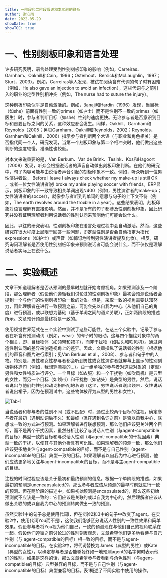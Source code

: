 ```yaml
---
title: 一阶段和二阶段假说和本实验的联系
author: 谢心雨
date: 2022-05-29
showDate: true
showTOC: true
---
```


# 一、性别刻板印象和语言处理

许多研究表明，语言处理受到性别刻板印象的影响（例如，Carreiras、Garnham、Oakhill和Cain，1996；Osterhout、Bersick和McLaughlin，1997；Sturt，2003）。例如，Carreiras等人发现，被试在阅读含有代词的句子时有困难（例如，He also gave an injection to avoid an infection），这些代词与之前引入的职业的定型性别相冲突（例如，The nurse had to suture the injury）。

这种刻板印象似乎是自动激活的。例如，Banaji和Hardin（1996）发现，当目标（如she）前面有性别一致的primes（如护士）而不是性别不一致的primes（如医生）时，参与者判断目标（如she）性别的速度更快。无论参与者是否意识到目标和首要目标之间的关系，这种效应都会发生。同样，Oakhill、Garnham和Reynolds（2005；另见Garnham、Oakhill和Reynolds，2002；Reynolds、Garnham和Oakhill，2006）指示参与者判断两个术语（与职业和角色相关）是否指代同一个人，研究发现，当第一个刻板印象与第二个相冲突时，他们做出这些判断的速度较慢，准确性也较低。

对本文来说重要的是，Van Berkum、Van de Brink、Tesink、Kos和Hagoort（2008）发现，听众会根据说话者的声音自动做出刻板印象判断。在他们的研究中，句子内容可能与由说话者声音引起的刻板印象不一致。例如，听众听到一位男性演讲者说， Before I leave I always check whether my make-up is still OK ，或者一位女性演讲者说I broke my ankle playing soccer with friends。ERP显示，刻板印象的不一致导致相关单词出现N400（例如，男性演讲者的make-up；女性演讲者的soccer），就像参与者听到的单词的意思与句子的上下文不符（例如，The earth revolves around the trouble in a year）。这些结果表明，刻板印象对语言理解有直接影响。然而，并不是所有的句子都涉及性别刻板印象，因此研究并没有证明理解者利用说话者的性别认同来预测他们可能会说什么。 

因此，以往的研究表明，性别刻板印象在语言处理过程中会自动激活。然而，这些研究在很大程度上局限于回答一些问题，即定型性别是否会自动指定为指代expressions（如护士）或声音（如惊讶地听到男性演讲者提及化妆）。相反，研究询问理解者是否使用性别刻板印象来预测说话者可能会说什么，而不仅仅是理解说话者实际上在说什么。 

# 二、实验概述

文章不知道理解者是否从预测的最早时刻就开始考虑视角。如果预测涉及一个阶段，那么理解者（假设他们遵循我们讨论过的性别刻板印象）最初会预测说话者会提到一个与他们的性别刻板印象一致的对象。但是，采取一致的视角需要认知努力，因此理解者在进行一致预测之前，可能会先以自我为中心（从他们自己的角度）进行预测，或以联想为基础（基于单词之间的语义关联），正如两阶段的描述所示。文章预计预测最终将是一致的。

使用视觉世界范式在三个实验中测试了这些可能性，在这三个实验中，记录了参与者在听含有预测动词（例如，wear）的句子时的眼动，这与四个描绘对象中的两个相关，即，目标物体（如领带和裙子），而非干扰物（如钻头和吹风机）。通过创造性别认同的差异来创造视角上的差异。因此，文章操纵了说话者的性别（根据他们的声音和图片进行索引；见Van Berkum et al.，2008）、参与者和句子中的人物。特别是，男性和女性参与者都会听到男性或女性演讲者就屏幕上显示的性别刻板物体造句（例如，我想穿漂亮的…）。由一组单独的参与者对这些对象的（定型）男性和女性特质进行评分。一个目标（如衣服）和一个干扰物（如吹风机）是典型的女性，而另一个目标（如领带）和干扰物（如钻头）是典型的男性。然后，说话者说出与他们的性别和动词相匹配的名词（这里，男性说话者说出领带，女性说话者说出裙子，因为在预测试中，这些物体被评为典型的男性和女性）。

![Tab-1](../Supporting_Information-2022-05-29-XXY1-Tab-1.png)

当说话者和参与者的性别不同（或不匹配）时，通过比较两个目标的注视，确定参与者在最初（遇到动词后不久）和最终（但在遇到名词之前）是否以自我中心、联想或一致的方式进行预测。如果理解者进行联想预测，那么他们应该更关注两个目标，而不是两个干扰因素，虽然分析比较了与说话人性别（与agent-compatible的目标）典型一致的目标和与说话人性别（与agent-compatible的干扰因素）典型一致的干扰，以使其与其他分析具有可比性。如果理解者的预测一致，那么他们应该更多地关注与agent-compatible的目标，而不是与自己性别（agent-incompatible的目标）典型一致的目标。如果理解者以自我为中心进行预测，他们应该更多地关注与agent-incompatible的目标，而不是与主agent-compatible的目标。 

注视的时间过程应该是关于最初和最终预测的信息。根据一个单阶段的描述，如果最初的预测是unencapsulated的，那么参与者应该从预测的最早时刻就进行一致的预测。但在两阶段的描述中，如果初始预测是encapsulated的，那么这些初始预测就不应该是一致的：它们应该是关联的或以自我为中心的，然后理解者应该从做出关联的或以自我为中心的预测转向做出一致的预测。 

虽然实验1中的句子总是使用代词I，但在实验2和3中的句子中改变了agent。在实验2中，使用代词You而不是I，这使我们能够区分说话人性别的一致性效果和简单效果。假设参与者将You视为他们自己，一致的预测现在与他们自己的视角联系在一起。假设他们遵循之前讨论过的性别刻板观念，文章希望他们更多地看待与自己性别（与 agent-compatible的目标）相一致的目标，而不是与agent-incompatible的目标。在实验3中，将代词替换为James（典型的男性）或Kate（典型的女性），以确定参与者是否能够始终如一地预测agent的名字何时表示他们的性别。如果是这样的话，那么文章希望参与者看到与角色性别（与agent- compatible的目标）典型兼容的目标，而不是与自己性别（与agent- incompatible的目标）典型兼容的目标。表1概述了不同实验中使用的操作。 
